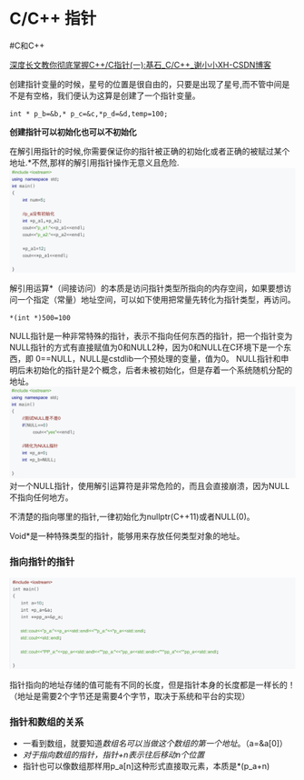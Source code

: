 # C/C++ 指针
#C和C++

[深度长文教你彻底掌握C++/C指针(一):基石_C/C++_谢小小XH-CSDN博客](https://blog.csdn.net/xierhacker/article/details/52516742)

创建指针变量的时候，星号的位置是很自由的，只要是出现了星号,而不管中间是不是有空格，我们便认为这算是创建了一个指针变量。
```
int * p_b=&b,* p_c=&c,*p_d=&d,temp=100;
```

**创建指针可以初始化也可以不初始化**

在解引用指针的时候,你需要保证你的指针被正确的初始化或者正确的被赋过某个地址.*不然,那样的解引用指针操作无意义且危险.
![](CC++%20%E6%8C%87%E9%92%88/FE9104E5-AF91-4829-B802-55FAC779602F.png)

解引用运算*（间接访问）的本质是访问指针类型所指向的内存空间，如果要想访问一个指定（常量）地址空间，可以如下使用把常量先转化为指针类型，再访问。
```
*(int *)500=100
```

NULL指针是一种非常特殊的指针，表示不指向任何东西的指针，把一个指针变为NULL指针的方式有直接赋值为0和NULL2种，因为0和NULL在C环境下是一个东西，即 0==NULL，NULL是cstdlib一个预处理的变量，值为0。
NULL指针和申明后未初始化的指针是2个概念，后者未被初始化，但是存着一个系统随机分配的地址。
![](CC++%20%E6%8C%87%E9%92%88/C7149E03-32D0-4DDE-ACF8-D442E0CBDCF0.png)
对一个NULL指针，使用解引运算符是非常危险的，而且会直接崩溃，因为NULL不指向任何地方。

不清楚的指向哪里的指针,一律初始化为nullptr(C++11)或者NULL(0)。

 Void*是一种特殊类型的指针，能够用来存放任何类型对象的地址。

### 指向指针的指针
![](CC++%20%E6%8C%87%E9%92%88/EAED086E-723E-4703-96F7-268F9EA43BF1.png)

指针指向的地址存储的值可能有不同的长度，但是指针本身的长度都是一样长的！（地址是需要2个字节还是需要4个字节，取决于系统和平台的实现）

### 指针和数组的关系
* 一看到数组，就要知道*数组名可以当做这个数组的第一个地址*。（a=&a[0]）
* *对于指向数组的指针，指针+n表示往后移动n个位置*
* 指针也可以像数组那样用p_a[n]这种形式直接取元素，本质是*(p_a+n)

